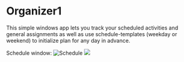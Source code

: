 # Organizer1
This simple windows app lets you track your scheduled activities and general assignments as well as use schedule-templates (weekday or weekend) to initialize plan for any day in advance.

Schedule window:
![Schedule](https://imgur.com/a/erWPzxH)
<img src="https://imgur.com/a/erWPzxH">
